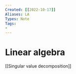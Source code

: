 ```yaml
---
Created: [[2022-10-17]]
Aliases: LA
Types: Note
Tags: 
- 
---
```

# Linear algebra
[[Singular value decomposition]]
